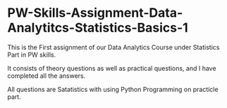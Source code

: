 # PW-Skills-Assignment-Data-Analytitcs-Statistics-Basics-1

This is the First assignment of our Data Analytics Course under Statistics Part in PW skills.

It consists of theory questions as well as practical questions, and I have completed all the answers.

All questions are Satatistics with using Python Programming on practicle part.
